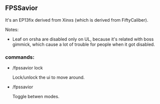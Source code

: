 ## FPSSavior
It's an EP13fix derived from Xinxs (which is derived from FiftyCaliber).

Notes:
- Leaf on orsha are disabled only on UL, because it's related with boss gimmick, which cause a lot of trouble for people when it got disabled.

### commands:
- /fpssavior lock

  Lock/unlock the ui to move around.

- /fpssavior

  Toggle betwen modes.
